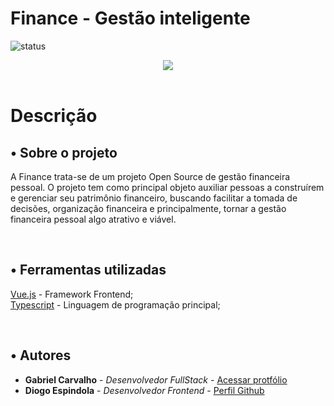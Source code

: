 # Finance - Gestão inteligente

![status](https://img.shields.io/badge/STATUS-EM%20DESENVOLVIMENTO-%23E8FF01&?style=flat-square&logo=appveyor)

<div align="center">
  <img src="https://i.imgur.com/3qZWYcL_d.webp?maxwidth=760&fidelity=grand">
</div>

<br>

# Descrição

## • Sobre o projeto

A Finance trata-se de um projeto Open Source de gestão financeira pessoal. O projeto tem como principal objeto auxiliar pessoas a construírem e gerenciar seu patrimônio financeiro, buscando facilitar a tomada de decisões, organização financeira e principalmente, tornar a gestão financeira pessoal algo atrativo e viável.

<br>

## • Ferramentas utilizadas

[Vue.js](https://vuejs.org/) - Framework Frontend; <br>
[Typescript](https://www.typescriptlang.org/) - Linguagem de programação principal;

<br>

## • Autores

* **Gabriel Carvalho** - *Desenvolvedor FullStack* - [Acessar protfólio](https://gabrielcarvalho.tech)
* **Diogo Espindola** - *Desenvolvedor Frontend* - [Perfil Github](https://github.com/rissollis)

